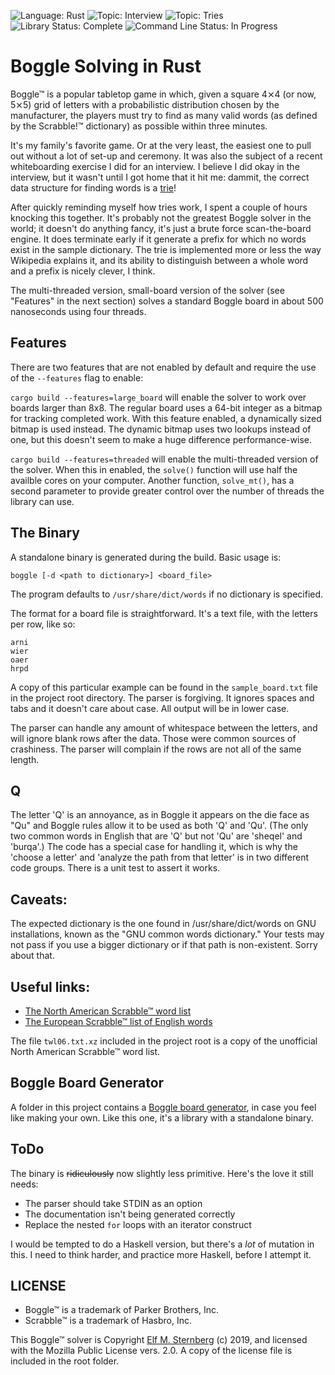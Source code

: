 ![Language: Rust](https://img.shields.io/badge/language-Rust-green.svg)
![Topic: Interview](https://img.shields.io/badge/topic-Interview_Question-red.svg)
![Topic: Tries](https://img.shields.io/badge/topic-Tries-red.svg)
![Library Status: Complete](https://img.shields.io/badge/status-Library_Complete-green.svg)
![Command Line Status: In Progress](https://img.shields.io/badge/status-CLI_In_Progress-yellow.svg)

# Boggle Solving in Rust

Boggle™ is a popular tabletop game in which, given a square 4⨯4 (or now,
5⨯5) grid of letters with a probabilistic distribution chosen by the
manufacturer, the players must try to find as many valid words (as
defined by the Scrabble!™ dictionary) as possible within three minutes.

It's my family's favorite game.  Or at the very least, the easiest one
to pull out without a lot of set-up and ceremony.  It was also the
subject of a recent whiteboarding exercise I did for an interview.  I
believe I did okay in the interview, but it wasn't until I got home that
it hit me: dammit, the correct data structure for finding words is a
[trie](https://en.wikipedia.org/wiki/Trie)!

After quickly reminding myself how tries work, I spent a couple of hours
knocking this together.  It's probably not the greatest Boggle solver in
the world; it doesn't do anything fancy, it's just a brute force
scan-the-board engine. It does terminate early if it generate a prefix
for which no words exist in the sample dictionary.  The trie is
implemented more or less the way Wikipedia explains it, and its ability
to distinguish between a whole word and a prefix is nicely clever, I
think.

The multi-threaded version, small-board version of the solver (see
"Features" in the next section) solves a standard Boggle board in about
500 nanoseconds using four threads.

## Features

There are two features that are not enabled by default and require the
use of the `--features` flag to enable:

`cargo build --features=large_board` will enable the solver to work over
boards larger than 8x8.  The regular board uses a 64-bit integer as a
bitmap for tracking completed work.  With this feature enabled, a
dynamically sized bitmap is used instead.  The dynamic bitmap uses two
lookups instead of one, but this doesn't seem to make a huge difference
performance-wise.

`cargo build --features=threaded` will enable the multi-threaded version
of the solver.  When this in enabled, the `solve()` function will use
half the availble cores on your computer.  Another function,
`solve_mt()`, has a second parameter to provide greater control over the
number of threads the library can use.

## The Binary

A standalone binary is generated during the build.  Basic usage is:

`boggle [-d <path to dictionary>] <board_file>`

The program defaults to `/usr/share/dict/words` if no dictionary is
specified. 

The format for a board file is straightforward.  It's a text file,
with the letters per row, like so:

```
arni
wier
oaer
hrpd
```

A copy of this particular example can be found in the `sample_board.txt`
file in the project root directory.  The parser is forgiving. It ignores
spaces and tabs and it doesn't care about case.  All output will be in
lower case.

The parser can handle any amount of whitespace between the letters, and
will ignore blank rows after the data.  Those were common sources of
crashiness.  The parser will complain if the rows are not all of the
same length.

## Q

The letter 'Q' is an annoyance, as in Boggle it appears on the die face
as "Qu" and Boggle rules allow it to be used as both 'Q' and 'Qu'.  (The
only two common words in English that are 'Q' but not 'Qu' are 'sheqel'
and 'burqa'.)  The code has a special case for handling it, which is why
the 'choose a letter' and 'analyze the path from that letter' is in two
different code groups.  There is a unit test to assert it works.

## Caveats:

The expected dictionary is the one found in /usr/share/dict/words on GNU
installations, known as the "GNU common words dictionary."  Your tests
may not pass if you use a bigger dictionary or if that path is
non-existent.  Sorry about that.

## Useful links:

- [The North American Scrabble™ word list](https://www.wordgamedictionary.com/twl06/download/twl06.txt)
- [The European Scrabble™ list of English words](https://www.wordgamedictionary.com/sowpods/download/sowpods.txt)

The file `twl06.txt.xz` included in the project root is a
copy of the unofficial North American Scrabble™ word list.

## Boggle Board Generator

A folder in this project contains a [Boggle board
generator](./boggle-board-maker), in case you feel like making your own.
Like this one, it's a library with a standalone binary.

## ToDo

The binary is <s>ridiculously</s> now slightly less primitive.  Here's
the love it still needs:

- The parser should take STDIN as an option
- The documentation isn't being generated correctly
- Replace the nested `for` loops with an iterator construct

I would be tempted to do a Haskell version, but there's a *lot* of
mutation in this.  I need to think harder, and practice more Haskell,
before I attempt it.

## LICENSE 

- Boggle™ is a trademark of Parker Brothers, Inc.
- Scrabble™ is a trademark of Hasbro, Inc.

This Boggle™ solver is Copyright [Elf
M. Sternberg](https://elfsternberg.com) (c) 2019, and licensed with the
Mozilla Public License vers. 2.0.  A copy of the license file is
included in the root folder.

